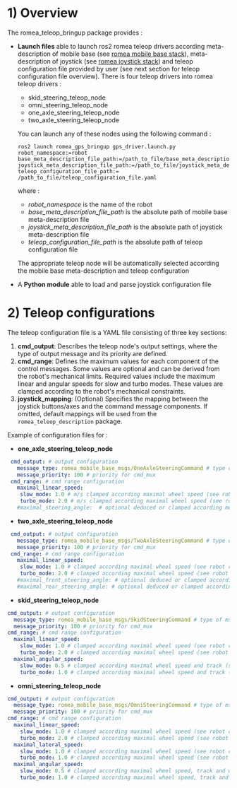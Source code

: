 # 1) Overview #

The romea_teleop_bringup package provides  : 

 - **Launch files** able to launch ros2 romea teleop drivers according meta-description of mobile base (see [romea mobile base stack]()), meta-description of joystick (see [romea joystick stack]()) and teleop configuration file provided by user (see next section for teleop configuration file overview). There is four teleop drivers into romea teleop drivers : 
    
    - skid_steering_teleop_node 
    - omni_steering_teleop_node
    - one_axle_steering_teleop_node
    - two_axle_steering_teleop_node
   
    You can launch any of these nodes using the following command : 
   
    ```console
    ros2 launch romea_gps_bringup gps_driver.launch.py robot_namespace:=robot base_meta_description_file_path:=/path_to_file/base_meta_description_file.yaml 
    joystick_meta_description_file_path:=/path_to_file/joystick_meta_description_file.yaml
    teleop_configuration_file_path:= /path_to_file/teleop_configuration_file.yaml
    ```
    where :
   
   - *robot_namespace* is the name of the robot 
   - *base_meta_description_file_path* is the absolute path of mobile base meta-description file    
   - *joystick_meta_description_file_path* is the absolute path of joystick meta-description file    
    - *teleop_configuration_file_path* is the absolute path of teleop configuration file
   
    The appropriate teleop node will be automatically selected according the mobile base meta-description and teleop configuration    
    
 - A **Python module** able to load and parse joystick configuration file

# 2) Teleop configurations 

The teleop configuration file is a YAML file consisting of three key sections:

1. **cmd_output**: Describes the teleop node's output settings, where the type of output message and its priority are defined.
2. **cmd_range**: Defines the maximum values for each component of the control messages. Some values are optional and can be derived from the robot's mechanical limits. Required values include the maximum linear and angular speeds for slow and turbo modes. These values are clamped according to the robot's mechanical constraints.
3. **joystick_mapping**: (Optional) Specifies the mapping between the joystick buttons/axes and the command message components. If omitted, default mappings will be used from the `romea_teleop_description` package.

Example of configuration files for  :
- **one_axle_steering_teleop_node** 
```yaml
 cmd_output: # output configuration
   message_type: romea_mobile_base_msgs/OneAxleSteeringCommand # type of msg published by teleop
   message_priority: 100 # priority for cmd_mux
 cmd_range: # cmd range configuration
   maximal_linear_speed: 
    slow_mode: 1.0 # m/s clamped according maximal wheel speed (see robot configuration)
    turbo_mode: 2.0 # m/s clamped according maximal wheel speed (see robot configuration)
   #maximal_steering_angle:  # optional deduced or clamped according mechanical limits (see robot configuration)
```

- **two_axle_steering_teleop_node** 
```yaml
 cmd_output: # output configuration
   message_type: romea_mobile_base_msgs/TwoAxleSteeringCommand # type of msg published by teleop
   message_priority: 100 # priority for cmd_mux
 cmd_range: # cmd range configuration
   maximal_linear_speed: 
    slow_mode: 1.0 # clamped according maximal wheel speed (see robot configuration)
    turbo_mode: 2.0 # clamped according maximal wheel speed (see robot configuration)
   #maximal_front_steering_angle: # optional deduced or clamped according mechanical limits (see robot configuration)
   #maximal_rear_steering_angle: # optional deduced or clamped according mechanical limits (see robot configuration)
```
- **skid_steering_teleop_node** 
```yaml
cmd_output: # output configuration
  message_type: romea_mobile_base_msgs/SkidSteeringCommand # type of msg published by teleop
  message_priority: 100 # priority for cmd_mux
cmd_range: # cmd range configuration
  maximal_linear_speed:
    slow_mode: 1.0 # clamped according maximal wheel speed (see robot configuration)
    turbo_mode: 2.0 # clamped according maximal wheel speed (see robot configuration)
  maximal_angular_speed:
    slow_mode: 0.5 # clamped according maximal wheel speed and track (see robot configuration)
    turbo_mode: 1.0 # clamped according maximal wheel speed and track (see robot configuration)
```
- **omni_steering_teleop_node** 
```yaml
cmd_output: # output configuration
  message_type: romea_mobile_base_msgs/OmniSteeringCommand # type of msg published by teleop
  message_priority: 100 # priority for cmd_mux
cmd_range: # cmd range configuration
  maximal_linear_speed:
    slow_mode: 1.0 # clamped according maximal wheel speed (see robot configuration)
    turbo_mode: 2.0 # clamped according maximal wheel speed (see robot configuration)
  maximal_lateral_speed:
    slow_mode: 1.0 # clamped according maximal wheel speed (see robot configuration)
    turbo_mode: 1.0 # clamped according maximal wheel speed (see robot configuration)
  maximal_angular_speed:
    slow_mode: 0.5 # clamped according maximal wheel speed, track and wheelbase (see robot configuration)
    turbo_mode: 1.0 # clamped according maximal wheel speed, track and wheelbase (see robot configuration)
```

